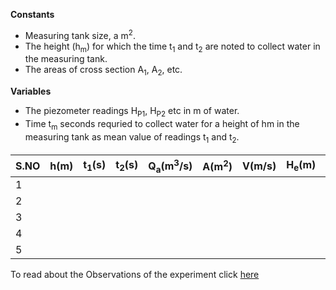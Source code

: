 **Constants**
- Measuring tank size, a m<sup>2</sup>. 
- The height (h<sub>m</sub>) for which the time t<sub>1</sub> and t<sub>2</sub> are noted to collect water in the measuring tank.
- The areas of cross section A<Sub>1</sub>, A<sub>2</sub>, etc.

**Variables** 

- The piezometer readings H<sub>P1</sub>, H<sub>P2</sub> etc in m of water. 
- Time t<sub>m</sub> seconds requried to collect water for a height of hm in the measuring tank as mean value of readings t<sub>1</sub> and t<sub>2</sub>.

|S.NO|h(m)|t<sub>1</sub>(s)|t<sub>2</sub>(s)|Q<sub>a</sub>(m<sup>3</sup>/s)|A(m<sup>2</sup>)|V(m/s)|H<sub>e</sub>(m)|H<sub>p</sub>(m)|Total|
|----|----|----|----|----|----|----|----|----|----|
| 1  |    |    |    |    |    |    |    |    |    |
| 2  |    |    |    |    |    |    |    |    |    |
| 3  |    |    |    |    |    |    |    |    |    |
| 4  |    |    |    |    |    |    |    |    |    |
| 5  |    |    |    |    |    |    |    |    |    |


To read about the Observations of the experiment click [here](docs/1.Bernoullis_experiment.pdf)

